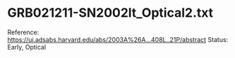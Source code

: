 # GRB021211-SN2002lt_Optical2.txt

Reference: https://ui.adsabs.harvard.edu/abs/2003A%26A...408L..21P/abstract
Status: Early, Optical